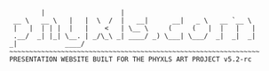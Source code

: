 ```
        |                   |                                  
 __ \   __ \   |   |  \  /  |   __|      __|   _ \   __ `__ \  
 |   |  | | |  |   |    <   | \__ \     (     (   |  |   |   | 
 .__/  _| |_| \__. | _/\_\ _| ____/ _) \___| \___/  _|  _|  _| 
_|            ____/      
~~~~~~~~~~~~~~~~~~~~~~~~~~~~~~~~~~~~~~~~~~~~~~~~~~~~~~~~~~~~~~~
PRESENTATION WEBSITE BUILT FOR THE PHYXLS ART PROJECT v5.2-rc
```

